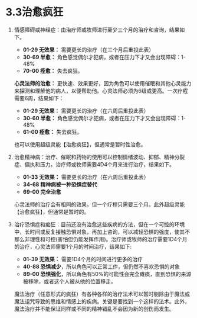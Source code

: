 # 3.3治愈疯狂

1. 情感障碍或神经症：由治疗师或牧师进行至少三个月的治疗和咨询，结果如下。

   - **01-29 无效果：** 需要更长的治疗（在三个月后重投此表）
   - **30-69 半愈：** 角色感觉偶尔才犯病，或者在压力下才又会出现障碍：1-48%
   - **70-00 痊愈：** 失去疯狂。

   **心灵法师的治愈：** 更快速、效果更好，因为角色可以使用催眠和其他心灵能力来探测和理解他的病人，以便帮助他。心灵法师必须为6级或更高。一次疗程需要6周，结果如下：

   - **01-29 无效果：** 需要更长的治疗（在六周后重投此表）
   - **30-60 半愈：** 角色感觉偶尔才犯病，或者在压力下才又会出现障碍：1-48%
   - **61-00 痊愈：** 失去疯狂。

   也可以使用超级灵能【治愈疯狂】，但通常是暂时性治愈。

2. 治愈精神病：治疗、催眠和药物的使用可以控制情绪波动、抑郁、精神分裂症、偏执和压力。治疗师或牧师需要4D4个月来进行治疗，结果如下。

   - **01-33 无效果：** 需要更长的治疗（在六周后重投此表）
   - **34-68 精神病被一种恐惧症替代**
   - **69-00 完全治愈**

   心灵法师的治疗会有相同的效果，但一个疗程只需要三个月。此外超级灵能【治愈疯狂】，但通常是暂时的。

3. 治疗恐惧症和痴狂：目前还没有治愈这些疾病的方法，但在一个可控的环境中，长时间或反复接触恐惧对象，再加上咨询，可以减轻恐惧的强度，使其不那么非理性和可控(害怕但仍能发挥作用)。治疗师或牧师的治疗需要1D4个月的治疗，心灵法师需要1个月的时间治疗，结果如下:

   - **01-39 无效果：** 需要1D4个月的时间进行更多的治疗
   - **40-88 恐惧减少**，所以角色可以正常工作，但仍然不喜欢恐惧的对象
   - **89-00 恐惧强化**，所以角色有50%的可能性会完全瘫痪，直到恐惧的来源被移除，或者这个人被从他的位置移走。

   魔法治疗（任意形式的疯狂）有各种各样的治疗法术可以暂时剔除由于魔法或魔法诅咒导致的思维和情感上的疾病。关键是要找到一个这样的法术。此外，魔法治疗并不能保证同样或不同的精神错乱不会因为新的创伤而发生。
